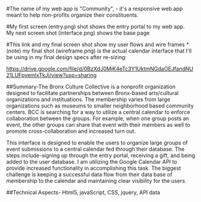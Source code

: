 #The name of my web app is "Community", - it's a responsive web app meant to help non-profits  organize their constituents. 


#My first screen (entry.png) shot shows the entry portal to my web app.  
My next screen shot (interface.png) shows the base page 

#This link and my final screen shot show my user flows and wire frames *(note) my final shot (wireframe.png) is the actual calendar interface that I'll be using in my final design specs after re-sizing:

https://drive.google.com/file/d/0BzXdJ0MjK4eTc3Y1UktmNGdaOEJfandNU21LUFpyemlxTkJj/view?usp=sharing

##Summary-The Bronx Culture Collective is a nonprofit organization designed to facilitate partnerships between Bronx-based arts/cultural organizations and instituations. The membership varies from large organizations such as museums to smaller neighborhood based community centers. BCC is searching for a way to utilize a central calendar to enforce collaboration between the groups. For example, when one group posts an event, the other groups can share that event with their members as well to promote cross-collaboration and increased turn out.  

This interface is designed to enable the users to organize large groups of event submissions to a central calendar fed through their database. The steps include-signing up through the entry portal, receiving a gift, and being added to the user database. I am utilizing the Google Calendar API to provide increased functionality in accomplishing this task. The biggest challenge is keeping a successful data flow from their data base of membership to the calendar and maintaining clear visibility for the users. 


##Technical Aspects- Html5, javaScript, CSS, jquery, API data
